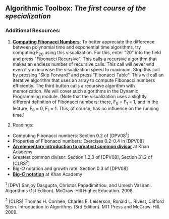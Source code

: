 ## Algorithmic Toolbox: *The first course of the specialization*

### Additional Resources:

1) [**Computing Fibonacci Numbers**](https://www.cs.usfca.edu/~galles/visualization/DPFib.html): To better appreciate the difference between polynomial time and exponential time algorithms, try computing F<sub>20</sub> using this visualization. For this, enter "20" into the field and press "Fibonacci Recursive". This calls a recursive algorithm that makes an endless number of recursive calls. This call will never end even if you increase the visualization speed to maximum. Stop this call by pressing "Skip Forward" and press "Fibonacci Table". This will call an iterative algorithm that uses an array to compute Fibonacci numbers efficiently. The third button calls a recursive algorithm with memorization. We will cover such algorithms in the Dynamic Programming module. (Note that the visualization uses a slightly different definition of Fibonacci numbers: there, F<sub>0</sub> = F<sub>1</sub> = 1, and in the lecture, F<sub>0</sub> = 0, F<sub>1</sub> = 1. This, of course, has no influence on the running time.)

2) Readings: 
- Computing Fibonacci numbers: Section 0.2 of [DPV08<sup>1</sup>]
- Properties of Fibonacci numbers: Exercises 0.2-0.4 in [DPV08]
- [**An elementary introduction to greatest common divisor**](https://www.khanacademy.org/math/pre-algebra/factors-multiples/greatest_common_divisor/v/greatest-common-divisor-factor-exercise) at Khan Academy
- Greatest common divisor: Section 1.2.3 of [DPV08], Section 31.2 of [CLRS<sup>2</sup>]
- Big-𝑂 notation and growth rate: Section 0.3 of [DPV08]
- [**Big-𝑂 notation**](https://www.khanacademy.org/computing/computer-science/algorithms/asymptotic-notation/a/asymptotic-notation) at Khan Academy

<sup>1</sup> [DPV] Sanjoy Dasgupta, Christos Papadimitriou, and Umesh Vazirani. Algorithms (1st Edition). McGraw-Hill Higher Education. 2008.

<sup>2</sup> [CLRS] Thomas H. Cormen, Charles E. Leiserson, Ronald L. Rivest, Clifford Stein. Introduction to Algorithms (3rd Edition). MIT Press and McGraw-Hill. 2009.